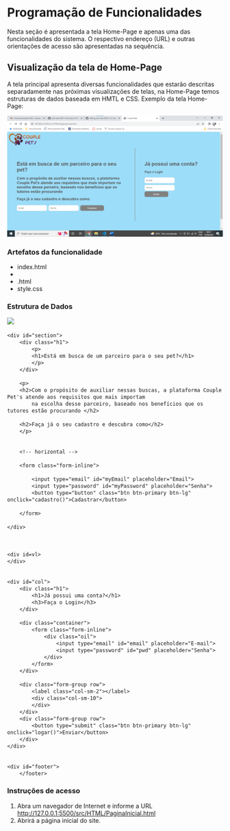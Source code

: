 # Programação de Funcionalidades

Nesta seção é apresentada a tela Home-Page e apenas uma das funcionalidades do sistema. O respectivo endereço (URL) e outras orientações de acesso são apresentadas na sequência. 

## Visualização da tela de Home-Page

A tela principal apresenta diversas funcionalidades que estarão descritas separadamente nas próximas visualizações de telas, na Home-Page temos estruturas de dados baseada em HMTL e CSS. Exemplo da tela Home-Page:

![tela de Home-Page](img/ct1.png)


### Artefatos da funcionalidade 

* index.html
*   <script src="../JS/login.js"></script>
*   <script src="../JS/cadastro.js"></script>.html
* style.css

### Estrutura de Dados 

<!DOCTYPE html>
<html lang="pt-BR">

<head>
    <meta charset="UTF-8">
    <meta http-equiv="X-UA-Compatible" content="IE=edge">
    <link rel="stylesheet" href="../CSS/PaginaInicial.css">
    <script src="../JS/login.js"></script>
    <script src="../JS/cadastro.js"></script>
    <title>Couple Pets</title>
</head>

<body>
    <div class="header">
        <img src="../img/logo.png" width=200px>
    </div>

    <div id="section">
        <div class="h1">
            <p>
            <h1>Está em busca de um parceiro para o seu pet?</h1>
            </p>
        </div>

        <p>
        <h2>Com o propósito de auxiliar nessas buscas, a plataforma Couple Pet's atende aos requisitos que mais importam
            na escolha desse parceiro, baseado nos benefícios que os tutores estão procurando </h2>
             
        <h2>Faça já o seu cadastro e descubra como</h2>
        </p>


        <!-- horizontal -->

        <form class="form-inline">
            
            <input type="email" id="myEmail" placeholder="Email">
            <input type="password" id="myPassword" placeholder="Senha">
            <button type="button" class="btn btn-primary btn-lg" onclick="cadastro()">Cadastrar</button>

        </form>

    </div>

    

    <div id=vl>
    </div>


    <div id="col">
        <div class="h1">
            <h1>Já possui uma conta?</h1>
            <h3>Faça o Login</h3>
        </div>

        <div class="container">
            <form class="form-inline">
                <div class="oil">
                    <input type="email" id="email" placeholder="E-mail">
                    <input type="password" id="pwd" placeholder="Senha">
                </div>
            </form>
        </div>

        <div class="form-group row">
            <label class="col-sm-2"></label>
            <div class="col-sm-10">
            </div>
        </div>
        <div class="form-group row">
            <button type="submit" class="btn btn-primary btn-lg" onclick="logar()">Enviar</button>
        </div>
    </div>


    <div id="footer">
        </footer>
</body>

</html>


### Instruções de acesso 

1.	Abra um navegador de Internet e informe a URL http://127.0.0.1:5500/src/HTML/PaginaInicial.html 
2.	Abrirá a página inicial do site.



